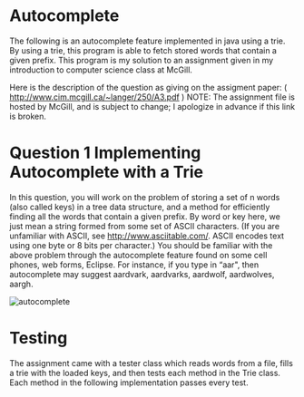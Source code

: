 # Autocomplete

The following is an autocomplete feature implemented in java using a trie. By using a trie, this program is able to fetch stored words that contain a given prefix. This program is my solution to an assignment given in my introduction to computer science class at McGill.

Here is the description of the question as giving on the assigment paper: ( http://www.cim.mcgill.ca/~langer/250/A3.pdf ) NOTE: The assignment file is hosted by McGill, and is subject to change; I apologize in advance if this link is broken.

# Question 1 Implementing Autocomplete with a Trie 

In this question, you will work on the problem of storing a set of n words (also called keys) in a
tree data structure, and a method for efficiently finding all the words that contain a given prefix.
By word or key here, we just mean a string formed from some set of ASCII characters. (If you
are unfamiliar with ASCII, see http://www.asciitable.com/. ASCII encodes text using one byte
or 8 bits per character.)
You should be familiar with the above problem through the autocomplete feature found on some
cell phones, web forms, Eclipse. For instance, if you type in “aar", then autocomplete may
suggest aardvark, aardvarks, aardwolf, aardwolves, aargh.

![autocomplete](https://i.gyazo.com/91d58c3efe548c2bf6c38418efaff1b3.png)

# Testing

The assignment came with a tester class which reads words from a file, fills a trie with the loaded keys, and then tests each method in the Trie class. Each method in the following implementation passes every test.
